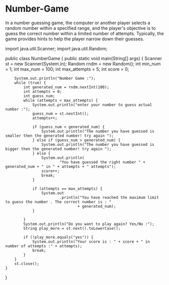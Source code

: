 # Number-Game
In a number guessing game, the computer or another player selects a random number within a specified range, and the player's objective is to guess the correct number within a limited number of attempts. Typically, the game provides hints to help the player narrow down their guesses.

import java.util.Scanner;
import java.util.Random;

public class NumberGame {
    public static void main(String[] args) {
        Scanner st = new Scanner(System.in);
        Random rndm = new Random();
        int min_num = 1;
        int max_num = 100;
        int max_attempts = 5;
        int score = 0;

        System.out.println("Number Game :");
        while (true) {
            int generated_num = rndm.nextInt(100);
            int attempts = 0;
            int guess_num;
            while (attempts < max_attempts) {
                System.out.println("enter your number to guess actual number :");
                guess_num = st.nextInt();
                attempts++;

                if (guess_num < generated_num) {
                    System.out.println("The number you have guessed is smaller then the generated number! try again ");
                } else if (guess_num > generated_num) {
                    System.out.println("The number you have guessed is bigger then the generated number! try again ");
                } else {
                    System.out.println(
                            "You have guessed the right number " + generated_num + " in " + attempts + " attempts");
                    score++;
                    break;
                }

                if (attempts == max_attempts) {
                    System.out
                            .println("You have reached the maximum limit to guess the number . The correct number is : "
                                    + generated_num);
                }

            }
            System.out.println("Do you want to play again? Yes/No :");
            String play_more = st.next().toLowerCase();

            if (!play_more.equals("yes")) {
                System.out.println("Your score is : " + score + " in number of attempts :" + attempts);
                break;
            }
        }
        st.close();
    }
}

